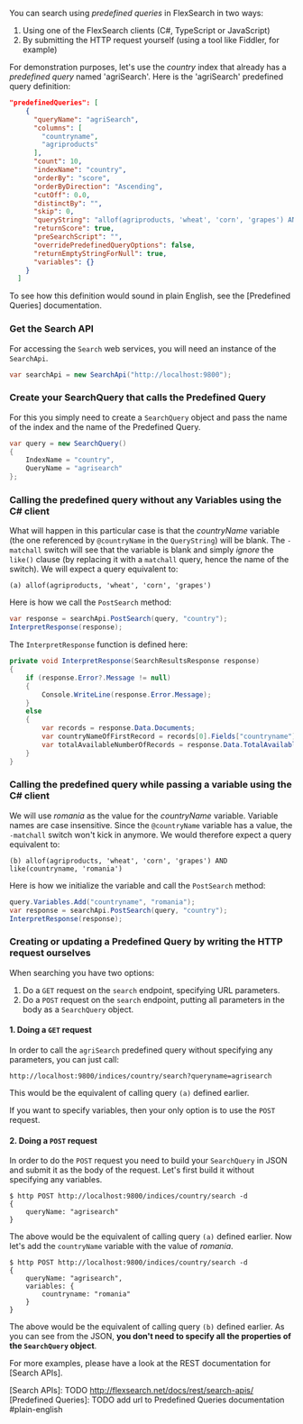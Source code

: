 You can search using *predefined queries* in FlexSearch in two ways:

1. Using one of the FlexSearch clients (C#, TypeScript or JavaScript)
2. By submitting the HTTP request yourself (using a tool like Fiddler, for example)

For demonstration purposes, let's use the *country* index that already has a *predefined query* named 'agriSearch'. Here is the 'agriSearch' predefined query definition:

```json
"predefinedQueries": [
    {
      "queryName": "agriSearch",
      "columns": [
        "countryname",
        "agriproducts"
      ],
      "count": 10,
      "indexName": "country",
      "orderBy": "score",
      "orderByDirection": "Ascending",
      "cutOff": 0.0,
      "distinctBy": "",
      "skip": 0,
      "queryString": "allof(agriproducts, 'wheat', 'corn', 'grapes') AND like(countryname, @countryName, -matchall)",
      "returnScore": true,
      "preSearchScript": "",
      "overridePredefinedQueryOptions": false,
      "returnEmptyStringForNull": true,
      "variables": {}
    }
  ]
```

To see how this definition would sound in plain English, see the [Predefined Queries] documentation.

### Get the Search API

For accessing the `Search` web services, you will need an instance of the `SearchApi`. 

```csharp
var searchApi = new SearchApi("http://localhost:9800");
```

### Create your SearchQuery that calls the Predefined Query

For this you simply need to create a `SearchQuery` object and pass the name of the index and the name of the Predefined Query.

```csharp
var query = new SearchQuery()
{
    IndexName = "country",
    QueryName = "agrisearch"
};
```

### Calling the predefined query without any Variables using the C# client

What will happen in this particular case is that the *countryName* variable (the one referenced by `@countryName` in the `QueryString`) will be blank. The `-matchall` switch will see that the variable is blank and simply *ignore* the `like()` clause (by replacing it with a `matchall` query, hence the name of the switch). We will expect a query equivalent to:

```
(a) allof(agriproducts, 'wheat', 'corn', 'grapes')
``` 

Here is how we call the `PostSearch` method:

```csharp
var response = searchApi.PostSearch(query, "country");
InterpretResponse(response);
```

The `InterpretResponse` function is defined here:
```csharp
private void InterpretResponse(SearchResultsResponse response)
{
    if (response.Error?.Message != null)
    {
        Console.WriteLine(response.Error.Message);
    }
    else
    {
        var records = response.Data.Documents;
        var countryNameOfFirstRecord = records[0].Fields["countryname"];
        var totalAvailableNumberOfRecords = response.Data.TotalAvailable;
    }
}
```

### Calling the predefined query while passing a variable using the C# client

We will use *romania* as the value for the *countryName* variable. Variable names are case insensitive. Since the `@countryName` variable has a value, the `-matchall` switch won't kick in anymore. We would therefore expect a query equivalent to:

```
(b) allof(agriproducts, 'wheat', 'corn', 'grapes') AND like(countryname, 'romania')
```

Here is how we initialize the variable and call the `PostSearch` method:

```csharp
query.Variables.Add("countryname", "romania");
var response = searchApi.PostSearch(query, "country");
InterpretResponse(response);
```


### Creating or updating a Predefined Query by writing the HTTP request ourselves

When searching you have two options: 

1. Do a `GET` request on the `search` endpoint, specifying URL parameters.
2. Do a `POST` request on the `search` endpoint, putting all parameters in the body as a `SearchQuery` object.

#### 1. Doing a `GET` request

In order to call the `agriSearch` predefined query without specifying any parameters, you can just call:

```
http://localhost:9800/indices/country/search?queryname=agrisearch
```

This would be the equivalent of calling query `(a)` defined earlier.

If you want to specify variables, then your only option is to use the `POST` request.

#### 2. Doing a `POST` request

In order to do the `POST` request you need to build your `SearchQuery` in JSON and submit it as the body of the request. Let's first build it without specifying any variables.

```
$ http POST http://localhost:9800/indices/country/search -d
{
    queryName: "agrisearch"
}
```

The above would be the equivalent of calling query `(a)` defined earlier. Now let's add the `countryName` variable with the value of *romania*.

```
$ http POST http://localhost:9800/indices/country/search -d
{
    queryName: "agrisearch",
    variables: {
        countryname: "romania"
    }
}
```

The above would be the equivalent of calling query `(b)` defined earlier. As you can see from the JSON, **you don't need to specify all the properties of the `SearchQuery` object**.

For more examples, please have a look at the REST documentation for [Search APIs].

[Search APIs]: TODO http://flexsearch.net/docs/rest/search-apis/
[Predefined Queries]: TODO add url to Predefined Queries documentation #plain-english